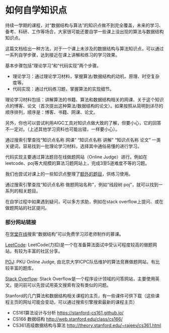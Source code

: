 # 如何自学知识点

持续一学期的课程，对“数据结构与算法”的知识点做不到完全覆盖，未来的学习、备考、科研、工作等场合，大家很可能还要自学一些课上没出现的算法与数据结构知识点。

这篇文档给出一种方法，对于一个课上未涉及的数据结构与算法知识点，可以通过一系列自学步骤，达到接近在课上讲解和练习的学习效果。

基本步骤包括“理论学习”和“代码实现”两个步骤。

- 理论学习：通过理论学习材料，掌握算法/数据结构的动机、原理、时空复杂度等。
- 代码实现：通过代码练习题，掌握算法的实现细节。

理论学习材料包括：讲解算法的书籍、算法和数据结构相关的网课、关于这个知识点的博客、论文（首次提出这种算法/数据结构的论文）。如果按照从简明到详尽的顺序排列，顺序是：博客、书籍、网课、论文。

另外，你也可以尝试利用AIGC工具对知识点做大致的了解，但要小心，它的回答不一定对。（上述其他学习资料也可能出错，一样要小心）。

通过搜索引擎查找“知识点名称  网课”  “知识点名称 讲解”  “知识点名称 论文” 一类关键词，容易找到一批理论学习材料，选择其中通俗易懂的进行学习。

代码实现主要通过算法题目在线做题网站（Online Judge）进行。例如在leetcode、poj等大规模的算法习题网站上，完成3至5道难度不等的习题。

我们也尝试对课上的一些知识点整理了[额外的题目](./more_PA.md)，供练习使用。

通过搜索引擎查找“知识点名称 做题网站名称”，例如“线段树 poj”，就可以找到一系列的相关题目。

在自学过程中如果遇到疑问，可以多方求助，例如在stack overflow上提问、或在做题网站的社区提问。

### 部分网站链接

在[学堂在线](https://www.xuetangx.com)搜索“数据结构”可以免费学习邓老师制作的慕课。

[LeetCode](https://leetcode.cn/): LeetCode(力扣)是一个在准备算法面试中受认可程度较高的做题网站，有较为丰富的社区分享。

[POJ](http://poj.org/): PKU Online Judge, 由北京大学ICPC队伍维护的算法竞赛做题网站，有比较丰富的题库。

[Stack Overflow](https://stackoverflow.com/): Stack Overflow是一个程序设计领域的问答网站，主要使用英文。提问前可以先尝试用英文搜索有没有类似的问题。

Stanford的几门算法和数据结构相关课程的主页，有一些课件可供下载（这些课程主页的网址可能会变动，可以通过搜索引擎搜索最新的课程主页）

- CS161算法设计与分析 https://stanford-cs161.github.io/ 
- CS166 数据结构 http://web.stanford.edu/class/cs166/
- CS361高级数据结构与算法 http://theory.stanford.edu/~rajeev/cs361.html 

